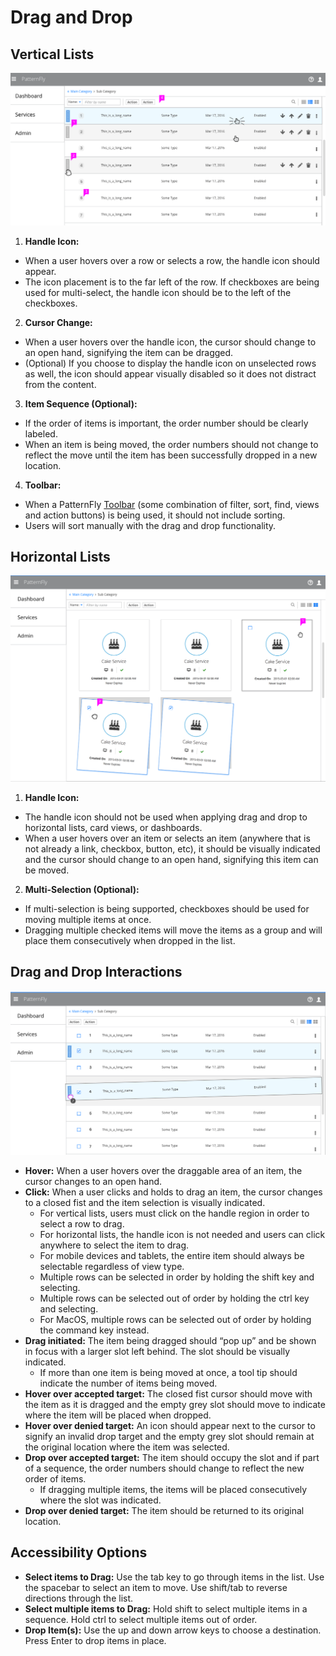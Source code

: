 # Drag and Drop

## Vertical Lists

![Image of Drag and Drop in a Vertical List](img/vertical_list.png)

1. **Handle Icon:**
  * When a user hovers over a row or selects a row, the handle icon should appear.
  * The icon placement is to the far left of the row. If checkboxes are being used for multi-select, the handle icon should be to the left of the checkboxes.

2. **Cursor Change:**
  * When a user hovers over the handle icon, the cursor should change to an open hand, signifying the item can be dragged.
  * (Optional) If you choose to display the handle icon on unselected rows as well, the icon should appear visually disabled so it does not distract from the content.

3. **Item Sequence (Optional):**
  * If the order of items is important, the order number should be clearly labeled.
  * When an item is being moved, the order numbers should not change to reflect the move until the item has been successfully dropped in a new location.

4. **Toolbar:**
  * When a PatternFly [Toolbar](http://www.patternfly.org/pattern-library/forms-and-controls/toolbar/#_) (some combination of filter, sort, find, views and action buttons) is being used, it should not include sorting.
  * Users will sort manually with the drag and drop functionality.




## Horizontal Lists

  ![Image of Drag and Drop in a Horizontal List](img/horizontal_list.png)

1. **Handle Icon:**
  * The handle icon should not be used when applying drag and drop to horizontal lists, card views, or dashboards.
  * When a user hovers over an item or selects an item (anywhere that is not already a link, checkbox, button, etc), it should be visually indicated and the cursor should change to an open hand, signifying this item can be moved.

2. **Multi-Selection (Optional):**
  * If multi-selection is being supported, checkboxes should be used for moving multiple items at once.
  * Dragging multiple checked items will move the items as a group and will place them consecutively when dropped in the list.




## Drag and Drop Interactions

  ![Image of Drag and Drop Example](img/interactions.png)

* **Hover:** When a user hovers over the draggable area of an item, the cursor changes to an open hand.  
* **Click:** When a user clicks and holds to drag an item, the cursor changes to a closed fist and the item selection is visually indicated.
  * For vertical lists, users must click on the handle region in order to select a row to drag.
  * For horizontal lists, the handle icon is not needed and users can click anywhere to select the item to drag.
  * For mobile devices and tablets, the entire item should always be selectable regardless of view type.
  * Multiple rows can be selected in order by holding the shift key and selecting.
  * Multiple rows can be selected out of order by holding the ctrl key and selecting.
  * For MacOS, multiple rows can be selected out of order by holding the command key instead.
* **Drag initiated:**  The item being dragged should “pop up” and be shown in focus with a larger slot left behind. The slot should be visually indicated.
  * If more than one item is being moved at once, a tool tip should indicate the number of items being moved.
* **Hover over accepted target:** The closed fist cursor should move with the item as it is dragged and the empty grey slot should move to indicate where the item will be placed when dropped.
* **Hover over denied target:** An icon should appear next to the cursor to signify an invalid drop target and the empty grey slot should remain at the original location where the item was selected.
* **Drop over accepted target:** The item should occupy the slot and if part of a sequence, the order numbers should change to reflect the new order of items.
  * If dragging multiple items, the items will be placed consecutively where the slot was indicated.
* **Drop over denied target:** The item should be returned to its original location.




## Accessibility Options

* **Select items to Drag:** Use the tab key to go through items in the list. Use the spacebar to select an item to move. Use shift/tab to reverse directions through the list.
* **Select multiple items to Drag:** Hold shift to select multiple items in a sequence. Hold ctrl to select multiple items out of order.
* **Drop Item(s):** Use the up and down arrow keys to choose a destination. Press Enter to drop items in place.
